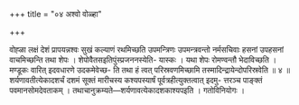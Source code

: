+++
title = "०४ अश्वो वोळ्हा"

+++

वोह्ळा लक्षं देशं प्रापयन्नश्वः सुखं कल्याणं रथमिच्छति उपमन्त्रिणः उपमन्त्रवन्तो नर्मसचिवाः हसनां उपहसनां वाचमिच्छन्ति तथा शेपः । शेपोवैतसइतिपुंस्प्रजननस्येति- यास्कः । यथा शेपः रोमण्वन्तौ भेदाविच्छति । मण्डूकः वारित् इदवधारणे उदकमेवेच्छ- ति तथा हं त्वत् परिस्रवणमिच्छामि तस्मादिन्द्रायेन्दोपरिस्रवेति ॥ ४ ॥शर्यणावतीत्येकादशर्चं दशमं सूक्तं मारीचस्य कश्यपस्यार्षं पूर्वत्रहीत्युक्तत्वात् इदमु- त्तरञ्च पाङ्क्तं पवमानसोमदेवताकम् । तथाचानुक्रम्यते—शर्यणावत्येकादशकाश्यपइति । गतोविनियोगः ।